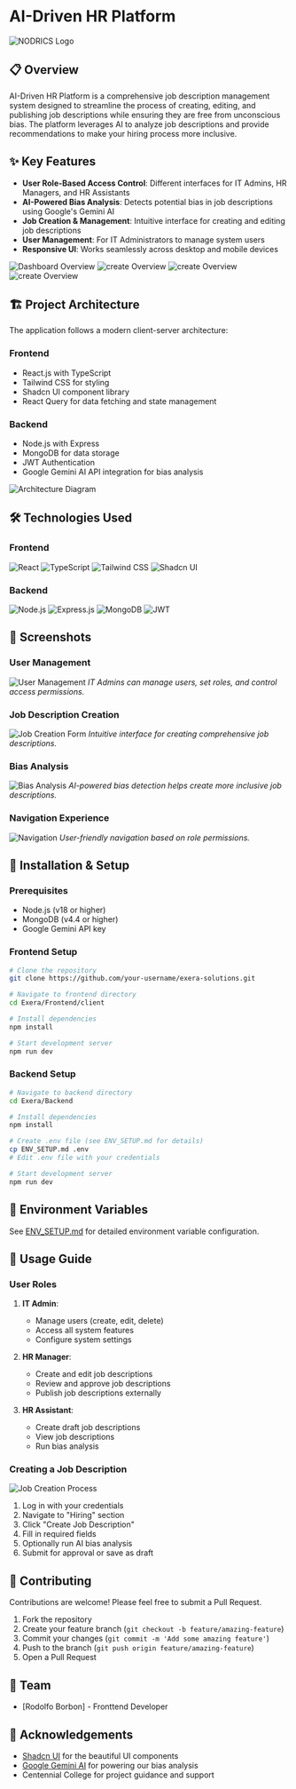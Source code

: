 # AI-Driven HR Platform

![NODRICS Logo](./assets/home.png)

## 📋 Overview

AI-Driven HR Platform is a comprehensive job description management system designed to streamline the process of creating, editing, and publishing job descriptions while ensuring they are free from unconscious bias. The platform leverages AI to analyze job descriptions and provide recommendations to make your hiring process more inclusive.

## ✨ Key Features

- **User Role-Based Access Control**: Different interfaces for IT Admins, HR Managers, and HR Assistants
- **AI-Powered Bias Analysis**: Detects potential bias in job descriptions using Google's Gemini AI
- **Job Creation & Management**: Intuitive interface for creating and editing job descriptions
- **User Management**: For IT Administrators to manage system users
- **Responsive UI**: Works seamlessly across desktop and mobile devices

![Dashboard Overview](./assets/jobs.png)
![create Overview](./assets/create.png)
![create Overview](./assets/update.png)
![create Overview](./assets/user.png)

## 🏗️ Project Architecture

The application follows a modern client-server architecture:

### Frontend

- React.js with TypeScript
- Tailwind CSS for styling
- Shadcn UI component library
- React Query for data fetching and state management

### Backend

- Node.js with Express
- MongoDB for data storage
- JWT Authentication
- Google Gemini AI API integration for bias analysis

![Architecture Diagram](./assets/images/architecture-diagram.png)

## 🛠️ Technologies Used

### Frontend

![React](https://img.shields.io/badge/React-61DAFB?style=for-the-badge&logo=react&logoColor=black)
![TypeScript](https://img.shields.io/badge/TypeScript-3178C6?style=for-the-badge&logo=typescript&logoColor=white)
![Tailwind CSS](https://img.shields.io/badge/Tailwind_CSS-38B2AC?style=for-the-badge&logo=tailwind-css&logoColor=white)
![Shadcn UI](https://img.shields.io/badge/Shadcn_UI-000000?style=for-the-badge&logo=shadcnui&logoColor=white)

### Backend

![Node.js](https://img.shields.io/badge/Node.js-339933?style=for-the-badge&logo=nodedotjs&logoColor=white)
![Express.js](https://img.shields.io/badge/Express.js-000000?style=for-the-badge&logo=express&logoColor=white)
![MongoDB](https://img.shields.io/badge/MongoDB-47A248?style=for-the-badge&logo=mongodb&logoColor=white)
![JWT](https://img.shields.io/badge/JWT-000000?style=for-the-badge&logo=JSON%20web%20tokens&logoColor=white)

## 📸 Screenshots

### User Management

![User Management](./assets/images/user-management-screenshot.png)
_IT Admins can manage users, set roles, and control access permissions._

### Job Description Creation

![Job Creation Form](./assets/images/job-creation-screenshot.png)
_Intuitive interface for creating comprehensive job descriptions._

### Bias Analysis

![Bias Analysis](./assets/images/bias-analysis-screenshot.png)
_AI-powered bias detection helps create more inclusive job descriptions._

### Navigation Experience

![Navigation](./assets/images/navigation-screenshot.png)
_User-friendly navigation based on role permissions._

## 🚀 Installation & Setup

### Prerequisites

- Node.js (v18 or higher)
- MongoDB (v4.4 or higher)
- Google Gemini API key

### Frontend Setup

```bash
# Clone the repository
git clone https://github.com/your-username/exera-solutions.git

# Navigate to frontend directory
cd Exera/Frontend/client

# Install dependencies
npm install

# Start development server
npm run dev
```

### Backend Setup

```bash
# Navigate to backend directory
cd Exera/Backend

# Install dependencies
npm install

# Create .env file (see ENV_SETUP.md for details)
cp ENV_SETUP.md .env
# Edit .env file with your credentials

# Start development server
npm run dev
```

## 🔑 Environment Variables

See [ENV_SETUP.md](./Backend/ENV_SETUP.md) for detailed environment variable configuration.

## 📖 Usage Guide

### User Roles

1. **IT Admin**:

   - Manage users (create, edit, delete)
   - Access all system features
   - Configure system settings

2. **HR Manager**:

   - Create and edit job descriptions
   - Review and approve job descriptions
   - Publish job descriptions externally

3. **HR Assistant**:
   - Create draft job descriptions
   - View job descriptions
   - Run bias analysis

### Creating a Job Description

![Job Creation Process](./assets/images/job-creation-workflow.png)

1. Log in with your credentials
2. Navigate to "Hiring" section
3. Click "Create Job Description"
4. Fill in required fields
5. Optionally run AI bias analysis
6. Submit for approval or save as draft

## 🤝 Contributing

Contributions are welcome! Please feel free to submit a Pull Request.

1. Fork the repository
2. Create your feature branch (`git checkout -b feature/amazing-feature`)
3. Commit your changes (`git commit -m 'Add some amazing feature'`)
4. Push to the branch (`git push origin feature/amazing-feature`)
5. Open a Pull Request

## 👥 Team

- [Rodolfo Borbon] - Fronttend Developer

## 🙏 Acknowledgements

- [Shadcn UI](https://ui.shadcn.com/) for the beautiful UI components
- [Google Gemini AI](https://ai.google.dev/) for powering our bias analysis
- Centennial College for project guidance and support
